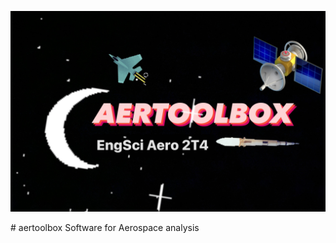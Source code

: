 <p class="aligncenter">
    <img src="images/aertoolbox.png" alt="centered image" />
</p>
# aertoolbox
Software for Aerospace analysis
